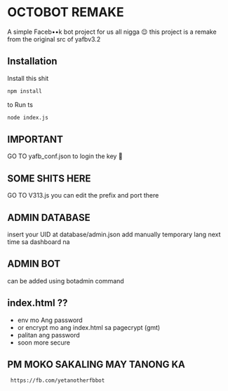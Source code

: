 # OCTOBOT REMAKE

A simple Faceb••k bot project for us all nigga 😌 this project is a remake from the original src of yafbv3.2 

## Installation

Install this shit
```bash
npm install
```
to Run ts
```bash 
node index.js
```

## IMPORTANT
GO TO yafb_conf.json 
to login the key 🥴

## SOME SHITS HERE
GO TO V313.js
you can edit the prefix and port there

## ADMIN DATABASE 
 insert your UID at database/admin.json
 add manually temporary lang next time sa dashboard na
 
 ## ADMIN BOT 
 can be added using botadmin command 
 
## index.html ??
- env mo Ang password
- or encrypt mo ang index.html sa pagecrypt (gmt)
- palitan ang password
- soon more secure

## PM MOKO SAKALING MAY TANONG KA
	 https://fb.com/yetanotherfbbot


